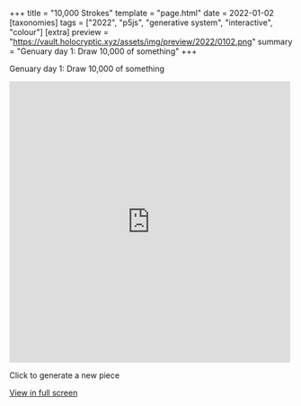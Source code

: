 +++
title = "10,000 Strokes"
template = "page.html"
date = 2022-01-02
[taxonomies]
tags = ["2022", "p5js", "generative system", "interactive", "colour"]
[extra]
preview = "https://vault.holocryptic.xyz/assets/img/preview/2022/0102.png"
summary = "Genuary day 1: Draw 10,000 of something"
+++

Genuary day 1: Draw 10,000 of something

<embed
type="text/html"
src="https://vault.holocryptic.xyz/src/2022/0102"
width="500"
height="500"
/>

Click to generate a new piece

<a target=_blank href="https://vault.holocryptic.xyz/src/2022/0102">View in full screen</a>